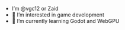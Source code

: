 - I’m @vgc12 or Zaid
- 👀 I’m interested in game development
- 🌱 I’m currently learning Godot and WebGPU


<!---
vgc12/vgc12 is a ✨ special ✨ repository because its `README.md` (this file) appears on your GitHub profile.
You can click the Preview link to take a look at your changes.
--->
